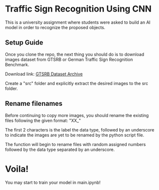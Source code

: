 # Traffic Sign Recognition Using CNN
This is a university assignment where students were asked to build an AI model in order to recognize the proposed objects.
## Setup Guide
Once you clone the repo, the next thing you should do is to download images dataset from GTSRB or German Traffic Sign Recognition Benchmark.

Download link: [GTSRB Dataset Archive](https://sid.erda.dk/public/archives/daaeac0d7ce1152aea9b61d9f1e19370/published-archive.html)

Create a "src" folder and explicitly extract the desired images to the src folder.

## Rename filenames
Before continuing to copy more images, you should rename the existing files following the given format: "XX_"

The first 2 characters is the label the data type, followed by an underscore to indicate the images are yet to be renamed by the python script file.

The function will begin to rename files with random assigned numbers followed by the data type separated by an underscore.

# Voila!
You may start to train your model in main.ipynb!
